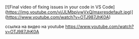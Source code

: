 [![Final video of fixing issues in your code in VS Code]
(https://img.youtube.com/vi/JLMbpiywVxQ/maxresdefault.jpg)]
(https://www.youtube.com/watch?v=OTJ987JhK0A)

ссылка на видео на youtube
https://www.youtube.com/watch?v=OTJ987JhK0A
